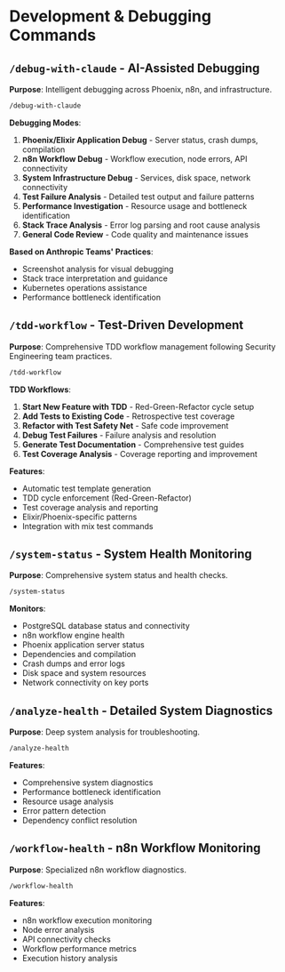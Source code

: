# Development & Debugging Commands

## `/debug-with-claude` - AI-Assisted Debugging

**Purpose**: Intelligent debugging across Phoenix, n8n, and infrastructure.

```bash
/debug-with-claude
```

**Debugging Modes**:
1. **Phoenix/Elixir Application Debug** - Server status, crash dumps, compilation
2. **n8n Workflow Debug** - Workflow execution, node errors, API connectivity
3. **System Infrastructure Debug** - Services, disk space, network connectivity
4. **Test Failure Analysis** - Detailed test output and failure patterns
5. **Performance Investigation** - Resource usage and bottleneck identification
6. **Stack Trace Analysis** - Error log parsing and root cause analysis
7. **General Code Review** - Code quality and maintenance issues

**Based on Anthropic Teams' Practices**:
- Screenshot analysis for visual debugging
- Stack trace interpretation and guidance
- Kubernetes operations assistance
- Performance bottleneck identification

## `/tdd-workflow` - Test-Driven Development

**Purpose**: Comprehensive TDD workflow management following Security Engineering team practices.

```bash
/tdd-workflow
```

**TDD Workflows**:
1. **Start New Feature with TDD** - Red-Green-Refactor cycle setup
2. **Add Tests to Existing Code** - Retrospective test coverage
3. **Refactor with Test Safety Net** - Safe code improvement
4. **Debug Test Failures** - Failure analysis and resolution
5. **Generate Test Documentation** - Comprehensive test guides
6. **Test Coverage Analysis** - Coverage reporting and improvement

**Features**:
- Automatic test template generation
- TDD cycle enforcement (Red-Green-Refactor)
- Test coverage analysis and reporting
- Elixir/Phoenix-specific patterns
- Integration with mix test commands

## `/system-status` - System Health Monitoring

**Purpose**: Comprehensive system status and health checks.

```bash
/system-status
```

**Monitors**:
- PostgreSQL database status and connectivity
- n8n workflow engine health
- Phoenix application server status
- Dependencies and compilation
- Crash dumps and error logs
- Disk space and system resources
- Network connectivity on key ports

## `/analyze-health` - Detailed System Diagnostics

**Purpose**: Deep system analysis for troubleshooting.

```bash
/analyze-health
```

**Features**:
- Comprehensive system diagnostics
- Performance bottleneck identification
- Resource usage analysis
- Error pattern detection
- Dependency conflict resolution

## `/workflow-health` - n8n Workflow Monitoring

**Purpose**: Specialized n8n workflow diagnostics.

```bash
/workflow-health
```

**Features**:
- n8n workflow execution monitoring
- Node error analysis
- API connectivity checks
- Workflow performance metrics
- Execution history analysis